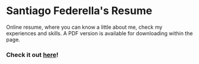 Santiago Federella's Resume
===========================

Online resume, where you can know a little about me, check my experiences and skills. A PDF version is available for downloading within the page.

### Check it out [here](https://sfederella.github.io)!
